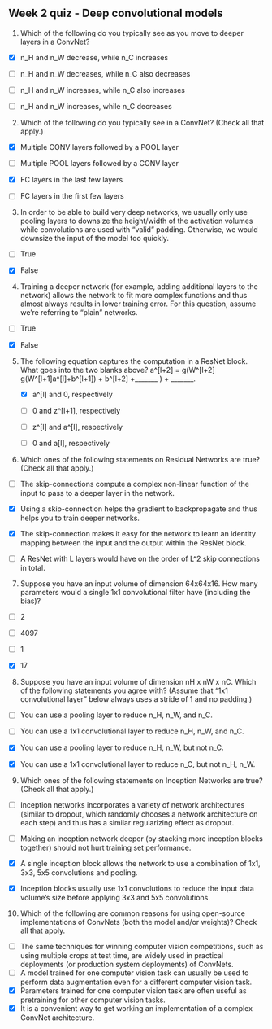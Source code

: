 ## Week 2 quiz - Deep convolutional models

1. Which of the following do you typically see as you move to deeper layers in a ConvNet?

  - [x] n_H and n_W decrease, while n_C increases
  - [ ] n_H and n_W decreases, while n_C also decreases
  - [ ] n_H and n_W increases, while n_C also increases
  - [ ] n_H and n_W increases, while n_C decreases

  

2. Which of the following do you typically see in a ConvNet? (Check all that apply.)

  - [x]  Multiple CONV layers followed by a POOL layer
  - [ ] Multiple POOL layers followed by a CONV layer
  - [x] FC layers in the last few layers
  - [ ] FC layers in the first few layers

  

3. In order to be able to build very deep networks, we usually only use pooling layers to downsize the height/width of the activation volumes while convolutions are used with “valid” padding. Otherwise, we would downsize the input of the model too quickly.

  - [ ] True
  - [x] False

  

4. Training a deeper network (for example, adding additional layers to the network) allows the network to fit more complex functions and thus almost always results in lower training error. For this question, assume we’re referring to “plain” networks.

  - [ ] True
  - [x] False

  

5. The following equation captures the computation in a ResNet block. What goes into the two blanks above? a^[l+2] = g(W^[l+2] g(W^[l+1]a^[l]+b^[l+1]) + b^[l+2] +_______ ) + _______.

   - [x] a^[l] and 0, respectively
   - [ ] 0 and z^[l+1], respectively
   - [ ] z^[l] and a^[l], respectively
   - [ ] 0 and a[l], respectively



6. Which ones of the following statements on Residual Networks are true? (Check all that apply.)

  - [ ] The skip-connections compute a complex non-linear function of the input to pass to a deeper layer in the network.
  - [x] Using a skip-connection helps the gradient to backpropagate and thus helps you to train deeper networks.
  - [x] The skip-connection makes it easy for the network to learn an identity mapping between the input and the output within the ResNet block.
  - [ ] A ResNet with L layers would have on the order of L^2 skip connections in total.

  

7. Suppose you have an input volume of dimension 64x64x16. How many parameters would a single 1x1 convolutional filter have (including the bias)?

  - [ ] 2
  - [ ] 4097
  - [ ] 1
  - [x] 17

  

8. Suppose you have an input volume of dimension nH x nW x nC. Which of the following statements you agree with? (Assume that “1x1 convolutional layer” below always uses a stride of 1 and no padding.)

  - [ ] You can use a pooling layer to reduce n_H, n_W, and n_C.
  - [ ] You can use a 1x1 convolutional layer to reduce n_H, n_W, and n_C.
  - [x] You can use a pooling layer to reduce n_H, n_W, but not n_C.
  - [x] You can use a 1x1 convolutional layer to reduce n_C, but not n_H, n_W.

  

9. Which ones of the following statements on Inception Networks are true? (Check all that apply.)

  - [ ] Inception networks incorporates a variety of network architectures (similar to dropout, which randomly chooses a network architecture on each step) and thus has a similar regularizing effect as dropout.
  - [ ] Making an inception network deeper (by stacking more inception blocks together) should not hurt training set performance.
  - [x] A single inception block allows the network to use a combination of 1x1, 3x3, 5x5 convolutions and pooling.
  - [x] Inception blocks usually use 1x1 convolutions to reduce the input data volume’s size before applying 3x3 and 5x5 convolutions.

  

10. Which of the following are common reasons for using open-source implementations of ConvNets (both the model and/or weights)? Check all that apply.

  - [ ] The same techniques for winning computer vision competitions, such as using multiple crops at test time, are widely used in practical deployments (or production system deployments) of ConvNets.
  - [ ] A model trained for one computer vision task can usually be used to perform data augmentation even for a different computer vision task.
  - [x] Parameters trained for one computer vision task are often useful as pretraining for other computer vision tasks.
  - [x] It is a convenient way to get working an implementation of a complex ConvNet architecture.